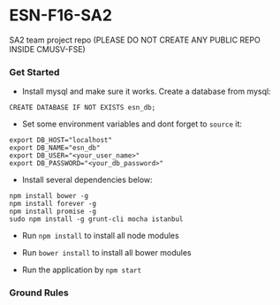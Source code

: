 # ESN-F16-SA2
SA2 team project repo (PLEASE DO NOT CREATE ANY PUBLIC REPO INSIDE CMUSV-FSE)

### Get Started

* Install mysql and make sure it works. Create a database from mysql:
```
CREATE DATABASE IF NOT EXISTS esn_db;
```

* Set some environment variables and dont forget to `source` it:
```
export DB_HOST="localhost"
export DB_NAME="esn_db"
export DB_USER="<your_user_name>"
export DB_PASSWORD="<your_db_password>"
```    

* Install several dependencies below:
```
npm install bower -g
npm install forever -g
npm install promise -g
sudo npm install -g grunt-cli mocha istanbul
```

* Run `npm install` to install all node modules
* Run `bower install` to install all bower modules

* Run the application by `npm start`


### Ground Rules
